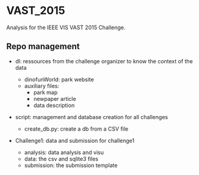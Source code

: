 # VAST_2015
Analysis for the IEEE VIS VAST 2015 Challenge.

## Repo management

 * dl: ressources from the challenge organizer to know the context of the data
 	* dinofunWorld: park website
 	* auxiliary files:
 		* park map
 		* newpaper article
 		* data description

 * script: management and database creation for all challenges
 	* create_db.py: create a db from a CSV file

 * Challenge1: data and submission for challenge1
 	* analysis: data analysis and visu
 	* data: the csv and sqlite3 files
 	* submission: the submission template